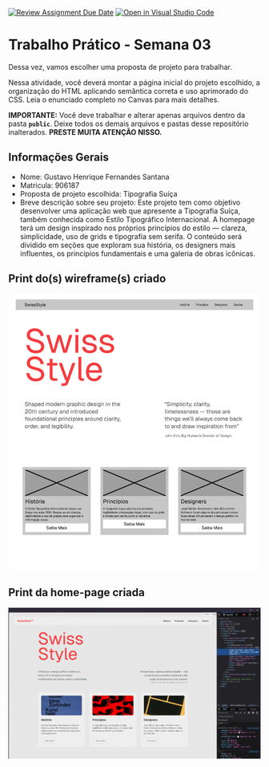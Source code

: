 [![Review Assignment Due Date](https://classroom.github.com/assets/deadline-readme-button-22041afd0340ce965d47ae6ef1cefeee28c7c493a6346c4f15d667ab976d596c.svg)](https://classroom.github.com/a/7wsY_W8o)
[![Open in Visual Studio Code](https://classroom.github.com/assets/open-in-vscode-2e0aaae1b6195c2367325f4f02e2d04e9abb55f0b24a779b69b11b9e10269abc.svg)](https://classroom.github.com/online_ide?assignment_repo_id=20274833&assignment_repo_type=AssignmentRepo)
# Trabalho Prático - Semana 03

Dessa vez, vamos escolher uma proposta de projeto para trabalhar.

Nessa atividade, você deverá montar a página inicial do projeto escolhido, a organização do HTML aplicando semântica correta e uso aprimorado do CSS. Leia o enunciado completo no Canvas para mais detalhes.

**IMPORTANTE:** Você deve trabalhar e alterar apenas arquivos dentro da pasta **`public`**. Deixe todos os demais arquivos e pastas desse repositório inalterados. **PRESTE MUITA ATENÇÃO NISSO.**

## Informações Gerais

- Nome: Gustavo Henrique Fernandes Santana
- Matricula: 906187
- Proposta de projeto escolhida: Tipografia Suíça
- Breve descrição sobre seu projeto: Este projeto tem como objetivo desenvolver uma aplicação web que apresente a Tipografia Suíça, também conhecida como Estilo Tipográfico Internacional. A homepage terá um design inspirado nos próprios princípios do estilo — clareza, simplicidade, uso de grids e tipografia sem serifa. O conteúdo será dividido em seções que exploram sua história, os designers mais influentes, os princípios fundamentais e uma galeria de obras icônicas.


## Print do(s) wireframe(s) criado

![Print do(s) wireframe(s) criado](public/wireframe.png)


## Print da home-page criada

![Print da home-page criada](public/site.png)
